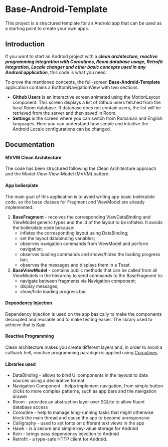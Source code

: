 # Base-Android-Template
This project is a structured template for an Android app that can be used as a starting point to create your own apps.


## Introduction
If you want to start an Android project with a <b><i>clean architecture, reactive programming integration with Coroutines, Room database usage, Retrofit integration, Locale changer and other basic concepts used in any Android application</i></b>, this code is what you need.

To prove the mentioned concepts, the full-screen <b>Base-Android-Template</b> application contains a BotttomNavigationView with two sections:
- <b>Github Users</b> is an interactive screen animated using the MotionLayout component. This screen displays a list of Github users fetched from the local Room database. If database does not contain users, the list will be retrieved from the server and then saved in Room. 
- <b>Settings</b> is the screen where you can switch from Romanian and English languages. Here you can understand how simple and intuitive the Android Locale configurations can be changed.

## Documentation

<h4>MVVM Clean Architecture</h4>
The code has been structured following the Clean Architecture approach and the Model-View-View-Model (MVVM) pattern.

<h4>App bolierplate</h4>

The main goal of this application is to avoid writing app basic boilerplate code, so the base classes for Fragment and ViewModel are already implemented:

1. <b>BaseFragment</b> - receives the corresponding ViewDataBinding and ViewModel generic types and the id of the layout to be inflated. It avoids the boilerplate code because:
   - inflates the corresponding layout using DataBinding;
   - set the layout databinding variables;
   - observes navigation commands from ViewModel and perform navigation;
   - observes loading commands and shows/hides the loading progress bar;
   - observes the messages and displays them in a Toast.
2. <b>BaseViewModel</b> - contains public methods that can be called from all ViewModels in the hierarchy to send commands to the BaseFragment to:
   - navigate between fragments via Navigation component;
   - display messages;
   - show/hide loading progress bar.

<h4>Dependency Injection</h4>

Dependency Injection is used on the app basically to make the components decoupled and reusable and to make testing easier. The library used to achieve that is [Koin](https://github.com/InsertKoinIO/koin)

<h4>Reactive Programming</h4>

Clean architecture makes you create different layers and, in order to avoid a callback hell, reactive programming paradigm is applied using [Coroutines](https://developer.android.com/kotlin/coroutines?gclid=Cj0KCQjwi7yCBhDJARIsAMWFScPxNPy-8e1PKDYuTjaNH5IQsqoGgT7P99aYP39EJdUJyYgQeypcIBIaAvmAEALw_wcB&gclsrc=aw.ds).

<h4>Libraries used</h4>

- DataBinding - allows to bind UI components in the layouts to data sources using a declarative format
- Navigation Component - helps implement navigation, from simple button clicks to more complex patterns, such as app bars and the navigation drawer
- Room - provides an abstraction layer over SQLite to allow fluent database access 
- Coroutine - help to manage long-running tasks that might otherwise block the main thread and cause the app to become unresponsive
- Calligraphy - used to set fonts on different text views in the app
- Hawk - is a secure and simple key-value storage for Android
- Koin - brings easy dependency injection to Android
- Retrofit - a type-safe HTTP client for Android.
